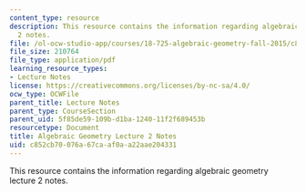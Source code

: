 ```yaml
---
content_type: resource
description: This resource contains the information regarding algebraic geometry lecture
  2 notes.
file: /ol-ocw-studio-app/courses/18-725-algebraic-geometry-fall-2015/c852cb70076a67caaf0aa22aae204331_MIT18_725F15_lec02.pdf
file_size: 210764
file_type: application/pdf
learning_resource_types:
- Lecture Notes
license: https://creativecommons.org/licenses/by-nc-sa/4.0/
ocw_type: OCWFile
parent_title: Lecture Notes
parent_type: CourseSection
parent_uid: 5f85de59-109b-d1ba-1240-11f2f689453b
resourcetype: Document
title: Algebraic Geometry Lecture 2 Notes
uid: c852cb70-076a-67ca-af0a-a22aae204331
---
```

This resource contains the information regarding algebraic geometry lecture 2 notes.